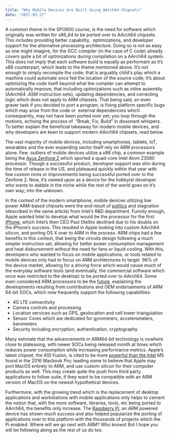 ```yaml
---
title: "Why Mobile Devices Are Built Using AArch64 Chipsets"
date: "2017-03-27"
---
```


A common theme in the SPO600 course, is the need for software which originally was written for x86\_64 to be ported over to AArch64 chipsets. This includes providing better capability,  optimizations, and developer support for the alternative processing architecture. Doing so is not as easy as one might imagine, for the GCC compiler (in the case of C code) already covers quite a bit of optimizations during compilation on a AArch64 system. This does not imply that each software build is equally as performant as it’s x86 counterpart, which leads to the theme mentioned above. It’s not enough to simply recompile the code; that is arguably child's play which a machine could automate once fed the location of the source code; It’s about optimizing the code itself beyond what the compiler can attempt to automatically improve, that including optimizations such as inline assembly (AArch64 .ASM instruction sets), updating dependencies, and correcting logic which does not apply to ARM chipsets. That being said, an even graver task if you decided to port a program, is fixing platform specific bugs which may arise from the code or  external dependencies which consequently, may not have been ported over yet; you loop through the motions, echoing the process of  “Break, Fix, Build” in dissonant whispers. To better explain the beneficial takeaway for modern mobile devices, and why developers are keen to support modern AArch64 chipsets, read below.

The vast majority of mobile devices, including smartphones, tablets, IoT, wearables and the ever expanding sector itself rely on ARM processors alone. Few  outliers of mobile devices utilize a x86 chip, a common example being the [Asus Zenfone 2](https://www.asus.com/ca-en/Phone/ZenFone_2_ZE551ML/) which sported a quad-core Intel Atom Z3580 processor. Though a successful product, developer support was slim during the time of release in the US, and plateaued quickly within that year with few custom roms or improvements being successful ported over to the Zenfone 2. Now, it’s viewed upon as a device for the hobbyist developer who wants to dabble in the niche while the rest of the world goes on it’s own way; into the unknown.

In the context of the modern smartphone, mobile devices utilizing low power ARM-based chipsets were the end result of [politics](https://techcrunch.com/2016/05/17/how-intel-missed-the-iphone-revolution/) and stagnation (described in the same article) from Intel’s R&D department. Funnily enough, Apple wanted Intel to develop what would be the processor for the first [iPhone](http://appleinsider.com/articles/15/01/19/how-intel-lost-the-mobile-chip-business-to-apples-ax-arm-application-processors), which Intel’s then CEO Paul Otellini declined due to his doubts on the iPhone’s success. This resulted in Apple looking into custom AArch64 silicon, and porting OS X over to ARM in the process. ARM chips had a few benefits in this context, that being the circuits design following a much simpler instruction set, allowing for better power consumption management and heat disbursement without the need for fans or liquid cooling. With this, developers who wanted to focus on mobile applications, or tools related to mobile devices only had to focus on ARM architectures to target  98% of the device market, allowing for a driving force which would cause much of the everyday software tools (and eventually, the commercial software which once was restricted to the desktop) to be ported over to AArch64. Some even considered ARM processors to be the [future](https://arc.applause.com/cards/arm-64-bit-processors-future-mobile/), explaining the developments resulting from contributions and OEM endorsements of ARM 64-bit SOCs, which now frequently support the following capabilities:

- 4G LTE connectivity
- Camera controls and processing
- Location services such as GPS, geolocation and cell tower triangulation
- Sensor Cores which are dedicated for gyrometers, accelerometers, barometers
- Security including encryption, authentication, cryptography

Many estimate that the advancements in ARM64-bit technology is nowhere close to plateauing, with newer SOCs being released month at times which reduces power consumption while increasing performance metrics. Apple’s latest chipset, the A10 Fusion, is cited to be more [powerful than the Intel](http://www.theverge.com/2016/9/16/12939310/iphone-7-a10-fusion-processor-apple-intel-future) M5 found in the 2016 Macbook Pro; leading some to believe that Apple may port MacOS entirely to ARM, and use custom silicon for their computer products as well. This may create quite the push from third party applications to follow suite, if they want to be compatible with an ARM version of MacOS on the newest hypothetical devices.

Furthermore, with the growing trend which is the replacement of desktop applications and workstations with mobile applications only helps to cement the notion that, with the more software, libraries, tools, etc being ported to AArch64, the benefits only increase. The [Raspberry Pi](https://www.raspberrypi.org/), an ARM powered device has shown much success and also helped popularize the porting of applications over to this platform with the thousands of projects which the Pi enabled. Where will we go next with ARM? Who knows! But I hope you will be following along as the rest of us do too.
